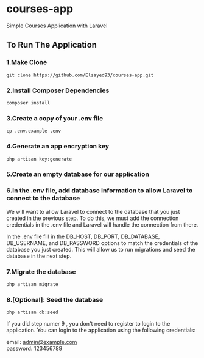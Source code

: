# courses-app

Simple Courses Application with Laravel

## To Run The Application

### 1.Make Clone

```
git clone https://github.com/Elsayed93/courses-app.git
```

### 2.Install Composer Dependencies

```
composer install
```

### 3.Create a copy of your .env file

```
cp .env.example .env
```

### 4.Generate an app encryption key

```
php artisan key:generate
```

### 5.Create an empty database for our application

### 6.In the .env file, add database information to allow Laravel to connect to the database

<p>
    We will want to allow Laravel to connect to the database that you just created in the previous step. To do this, we must add the connection credentials in the .env file and Laravel will handle the connection from there.

In the .env file fill in the DB_HOST, DB_PORT, DB_DATABASE, DB_USERNAME, and DB_PASSWORD options to match the credentials of the database you just created. This will allow us to run migrations and seed the database in the next step.

</p>

### 7.Migrate the database

```
php artisan migrate
```

### 8.[Optional]: Seed the database

```
php artisan db:seed
```

<p>
If you did step numer 9 , you don't need to register to login to the application.
You can login to the application using the following credentials:

email:    admin@example.com <br>
password: 123456789

</p>
